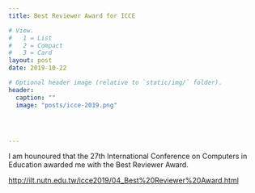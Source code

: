 ```yaml
---
title: Best Reviewer Award for ICCE

# View.
#   1 = List
#   2 = Compact
#   3 = Card
layout: post
date: 2019-10-22

# Optional header image (relative to `static/img/` folder).
header:
  caption: ""
  image: "posts/icce-2019.png"




---
```

I am hounoured that the 27th International Conference on Computers in Education awarded me with the Best Reviewer Award. 

http://ilt.nutn.edu.tw/icce2019/04_Best%20Reviewer%20Award.html 


